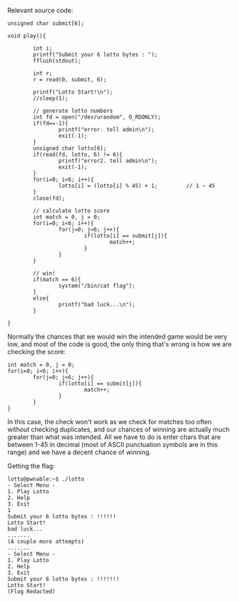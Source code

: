 Relevant source code:
```
unsigned char submit[6];

void play(){

        int i;
        printf("Submit your 6 lotto bytes : ");
        fflush(stdout);

        int r;
        r = read(0, submit, 6);

        printf("Lotto Start!\n");
        //sleep(1);

        // generate lotto numbers
        int fd = open("/dev/urandom", O_RDONLY);
        if(fd==-1){
                printf("error. tell admin\n");
                exit(-1);
        }
        unsigned char lotto[6];
        if(read(fd, lotto, 6) != 6){
                printf("error2. tell admin\n");
                exit(-1);
        }
        for(i=0; i<6; i++){
                lotto[i] = (lotto[i] % 45) + 1;         // 1 ~ 45
        }
        close(fd);

        // calculate lotto score
        int match = 0, j = 0;
        for(i=0; i<6; i++){
                for(j=0; j<6; j++){
                        if(lotto[i] == submit[j]){
                                match++;
                        }
                }
        }

        // win!
        if(match == 6){
                system("/bin/cat flag");
        }
        else{
                printf("bad luck...\n");
        }

}
```
Normally the chances that we would win the intended game would be very low, and most of the code is good,
the only thing that's wrong is how we are checking the score:

```
int match = 0, j = 0;
for(i=0; i<6; i++){
        for(j=0; j<6; j++){
                if(lotto[i] == submit[j]){
                        match++;
                }
        }
}
```
In this case, the check won't work as we check for matches too often without checking duplicates,
and our chances of winning are actually much greater than what was intended. All
we have to do is enter chars that are between 1-45 in decimal (most of ASCII punctuation symbols are in this range) and 
we have a decent chance of winning.

Getting the flag:
```
lotto@pwnable:~$ ./lotto
- Select Menu -
1. Play Lotto
2. Help
3. Exit
1
Submit your 6 lotto bytes : !!!!!!
Lotto Start!
bad luck...
.......
(A couple more attempts)
.......
- Select Menu -
1. Play Lotto
2. Help
3. Exit
Submit your 6 lotto bytes : !!!!!!!
Lotto Start!
(Flag Redacted)
```
